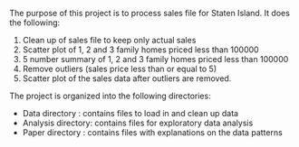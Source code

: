The purpose of this project is to process sales file for Staten Island. It does the following:

1. Clean up of sales file to keep only actual sales
2. Scatter plot of 1, 2 and 3 family homes priced less than 100000
3. 5 number summary of 1, 2 and 3 family homes priced less than 100000
4. Remove outliers (sales price less than or equal to 5)
5. Scatter plot of the sales data after outliers are removed.

The project is organized into the following directories:
- Data directory    : contains files to load in and clean up data
- Analysis directory: contains files for exploratory data analysis
- Paper directory   : contains files with explanations on the data patterns 
